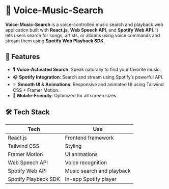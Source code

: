 # 🎵 Voice-Music-Search

**Voice-Music-Search** is a voice-controlled music search and playback web application built with **React.js**, **Web Speech API**, and **Spotify Web API**. It lets users search for songs, artists, or albums using voice commands and stream them using **Spotify Web Playback SDK**.

## 🚀 Features

- 🎙️ **Voice-Activated Search**: Speak naturally to find your favorite music.
- 🎧 **Spotify Integration**: Search and stream using Spotify’s powerful API.
- ✨ **Smooth UI & Animations**: Responsive and animated UI using Tailwind CSS + Framer Motion.
- 📱 **Mobile-Friendly**: Optimized for all screen sizes.

## 🛠 Tech Stack

| Tech                 | Use                         |
|----------------------|-----------------------------|
| React.js             | Frontend framework          |
| Tailwind CSS         | Styling                     |
| Framer Motion        | UI animations               |
| Web Speech API       | Voice recognition           |
| Spotify Web API      | Music search and playback   |
| Spotify Playback SDK | In-app Spotify player       |

